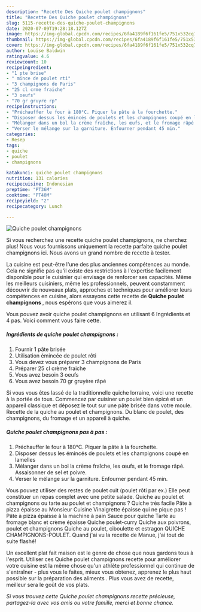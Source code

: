 ```yaml
---
description: "Recette Des Quiche poulet champignons"
title: "Recette Des Quiche poulet champignons"
slug: 5115-recette-des-quiche-poulet-champignons
date: 2020-07-09T19:28:18.127Z
image: https://img-global.cpcdn.com/recipes/6fa4189f6f161fe5/751x532cq70/quiche-poulet-champignons-photo-principale-de-la-recette.jpg
thumbnail: https://img-global.cpcdn.com/recipes/6fa4189f6f161fe5/751x532cq70/quiche-poulet-champignons-photo-principale-de-la-recette.jpg
cover: https://img-global.cpcdn.com/recipes/6fa4189f6f161fe5/751x532cq70/quiche-poulet-champignons-photo-principale-de-la-recette.jpg
author: Louise Baldwin
ratingvalue: 4.6
reviewcount: 10
recipeingredient:
- "1 pte brise"
- " mince de poulet rti"
- "3 champignons de Paris"
- "25 cl crme fraiche"
- "3 oeufs"
- "70 gr gruyre rp"
recipeinstructions:
- "Préchauffer le four à 180°C. Piquer la pâte à la fourchette."
- "Disposer dessus les émincés de poulets et les champignons coupé en lamelles"
- "Mélanger dans un bol la crème fraîche, les œufs, et le fromage râpé. Assaisonner de sel et poivre."
- "Verser le mélange sur la garniture. Enfourner pendant 45 min."
categories:
- Resep
tags:
- quiche
- poulet
- champignons

katakunci: quiche poulet champignons 
nutrition: 131 calories
recipecuisine: Indonesian
preptime: "PT36M"
cooktime: "PT40M"
recipeyield: "2"
recipecategory: Lunch

---
```



![Quiche poulet champignons](https://img-global.cpcdn.com/recipes/6fa4189f6f161fe5/751x532cq70/quiche-poulet-champignons-photo-principale-de-la-recette.jpg)

Si vous recherchez une recette quiche poulet champignons, ne cherchez plus! Nous vous fournissons uniquement la recette parfaite quiche poulet champignons ici. Nous avons un grand nombre de recette à tester.

La cuisine est peut-être l'une des plus anciennes compétences au monde. Cela ne signifie pas qu'il existe des restrictions à l'expertise facilement disponible pour le cuisinier qui envisage de renforcer ses capacités. Même les meilleurs cuisiniers, même les professionnels, peuvent constamment découvrir de nouveaux plats, approches et techniques pour améliorer leurs compétences en cuisine, alors essayons cette recette de <strong> Quiche poulet champignons </strong>, nous espérons que vous aimerez il.

<!--inarticleads1-->

Vous pouvez avoir quiche poulet champignons en utilisant 6 Ingrédients et 4 pas. Voici comment vous faire cette.

##### Ingrédients de quiche poulet champignons :

1. Fournir 1 pâte brisée
1. Utilisation  émincée de poulet rôti
1. Vous devez vous préparer 3 champignons de Paris
1. Préparer 25 cl crème fraiche
1. Vous avez besoin 3 oeufs
1. Vous avez besoin 70 gr gruyère râpé


Si vous vous êtes lassé de la traditionnelle quiche lorraine, voici une recette à la portée de tous. Commencez par cuisiner un poulet bien épicé et un appareil classique et déposez le tout sur une pâte brisée dans votre moule. Recette de la quiche au poulet et champignons. Du blanc de poulet, des champignons, du fromage et un appareil à quiche. 

<!--inarticleads2-->

##### Quiche poulet champignons pas à pas :

1. Préchauffer le four à 180°C. Piquer la pâte à la fourchette.
1. Disposer dessus les émincés de poulets et les champignons coupé en lamelles
1. Mélanger dans un bol la crème fraîche, les œufs, et le fromage râpé. Assaisonner de sel et poivre.
1. Verser le mélange sur la garniture. Enfourner pendant 45 min.


Vous pouvez utiliser des restes de poulet cuit (poulet rôti par ex.) Elle peut constituer un repas complet avec une petite salade. Quiche au poulet et champignons ou tarte au poulet et champignons ? Quiche très facile Pâte à pizza épaisse au Monsieur Cuisine Vinaigrette épaisse qui ne pique pas ! Pâte à pizza épaisse à la machine à pain Sauce pour quiche Tarte au fromage blanc et crème épaisse Quiche poulet-curry Quiche aux poivrons, poulet et champignons Quiche au poulet, ciboulette et estragon QUICHE CHAMPIGNONS-POULET. Quand j&#39;ai vu la recette de Manue, j&#39;ai tout de suite flashé! 

<!--inarticleads1-->

<p>
Un excellent plat fait maison est le genre de chose que nous gardons tous à l'esprit. Utiliser ces Quiche poulet champignons recette pour améliorer votre cuisine est la même chose qu'un athlète professionnel qui continue de s'entraîner - plus vous le faites, mieux vous obtenez, apprenez le plus haut possible sur la préparation des aliments . Plus vous avez de recette, meilleur sera le goût de vos plats.
</p>

<p>
<i>Si vous trouvez cette Quiche poulet champignons recette précieuse, partagez-la avec vos amis ou votre famille, merci et bonne chance.</i>
</p>
